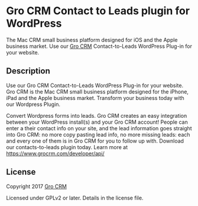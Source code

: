 # Gro CRM Contact to Leads plugin for WordPress

The Mac CRM small business platform designed for iOS and the Apple business market. Use our [Gro CRM](https://www.grocrm.com) Contact-to-Leads WordPress Plug-in for your website.

Description
-------
Use our Gro CRM Contact-to-Leads WordPress Plug-in for your website. Gro CRM is the Mac CRM small business platform designed for the iPhone, iPad and the Apple business market. Transform your business today with our Wordpress Plugin.

Convert Wordpress forms into leads. Gro CRM creates an easy integration between your WordPress install(s) and your
Gro CRM account! People can enter a their contact info on your site, and the lead information goes straight into Gro CRM:
no more copy pasting lead info, no more missing leads: each and every one of them is in Gro CRM for you to follow up with. 
Download our contacts-to-leads plugin today. Learn more at <https://www.grocrm.com/developer/api/>


License
-------
Copyright 2017 [Gro CRM](https://www.grocrm.com)

Licensed under GPLv2 or later. Details in the license file.